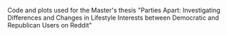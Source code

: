 Code and plots used for the Master's thesis "Parties Apart: Investigating Differences and Changes in Lifestyle Interests between Democratic and Republican Users on Reddit"
